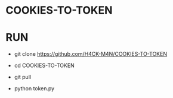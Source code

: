 # COOKIES-TO-TOKEN



# RUN
* git clone https://github.com/H4CK-M4N/COOKIES-TO-TOKEN

* cd COOKIES-TO-TOKEN

* git pull

* python token.py
